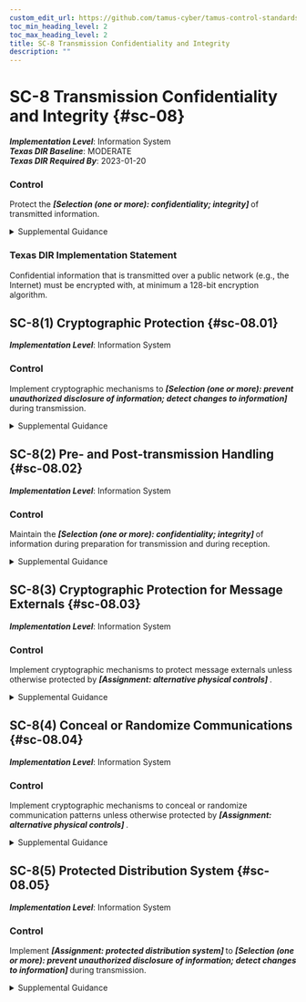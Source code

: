 ```yaml
---
custom_edit_url: https://github.com/tamus-cyber/tamus-control-standards/tree/main/content/tamus.edu/TAMUS_profile.xml
toc_min_heading_level: 2
toc_max_heading_level: 2
title: SC-8 Transmission Confidentiality and Integrity
description: ""
---
```


# SC-8 Transmission Confidentiality and Integrity {#sc-08}

_**Implementation Level**_: Information System\
_**Texas DIR Baseline**_: MODERATE\
_**Texas DIR Required By**_: 2023-01-20

### Control

Protect the <strong> <em>[Selection (one or more): confidentiality; integrity]</em> </strong> of transmitted information.

<details>
  <summary>Supplemental Guidance</summary>

Protecting the confidentiality and integrity of transmitted information applies to internal and external networks as well as any system components that can transmit information, including servers, notebook computers, desktop computers, mobile devices, printers, copiers, scanners, facsimile machines, and radios. Unprotected communication paths are exposed to the possibility of interception and modification. Protecting the confidentiality and integrity of information can be accomplished by physical or logical means. Physical protection can be achieved by using protected distribution systems. A protected distribution system is a wireline or fiber-optics telecommunications system that includes terminals and adequate electromagnetic, acoustical, electrical, and physical controls to permit its use for the unencrypted transmission of classified information. Logical protection can be achieved by employing encryption techniques.

</details>

### Texas DIR Implementation Statement

Confidential information that is transmitted over a public network (e.g., the Internet) must be encrypted with, at minimum a 128-bit encryption algorithm.

## SC-8(1) Cryptographic Protection {#sc-08.01}

_**Implementation Level**_: Information System

### Control

Implement cryptographic mechanisms to <strong> <em>[Selection (one or more): prevent unauthorized disclosure of information; detect changes to information]</em> </strong> during transmission.

<details>
  <summary>Supplemental Guidance</summary>

Encryption protects information from unauthorized disclosure and modification during transmission. Cryptographic mechanisms that protect the confidentiality and integrity of information during transmission include TLS and IPSec. Cryptographic mechanisms used to protect information integrity include cryptographic hash functions that have applications in digital signatures, checksums, and message authentication codes.

</details>

## SC-8(2) Pre- and Post-transmission Handling {#sc-08.02}

_**Implementation Level**_: Information System

### Control

Maintain the <strong> <em>[Selection (one or more): confidentiality; integrity]</em> </strong> of information during preparation for transmission and during reception.

<details>
  <summary>Supplemental Guidance</summary>

Information can be unintentionally or maliciously disclosed or modified during preparation for transmission or during reception, including during aggregation, at protocol transformation points, and during packing and unpacking. Such unauthorized disclosures or modifications compromise the confidentiality or integrity of the information.

</details>

## SC-8(3) Cryptographic Protection for Message Externals {#sc-08.03}

_**Implementation Level**_: Information System

### Control

Implement cryptographic mechanisms to protect message externals unless otherwise protected by <strong> <em>[Assignment: alternative physical controls]</em> </strong>.

<details>
  <summary>Supplemental Guidance</summary>

Cryptographic protection for message externals addresses protection from the unauthorized disclosure of information. Message externals include message headers and routing information. Cryptographic protection prevents the exploitation of message externals and applies to internal and external networks or links that may be visible to individuals who are not authorized users. Header and routing information is sometimes transmitted in clear text (i.e., unencrypted) because the information is not identified by organizations as having significant value or because encrypting the information can result in lower network performance or higher costs. Alternative physical controls include protected distribution systems.

</details>

## SC-8(4) Conceal or Randomize Communications {#sc-08.04}

_**Implementation Level**_: Information System

### Control

Implement cryptographic mechanisms to conceal or randomize communication patterns unless otherwise protected by <strong> <em>[Assignment: alternative physical controls]</em> </strong>.

<details>
  <summary>Supplemental Guidance</summary>

Concealing or randomizing communication patterns addresses protection from unauthorized disclosure of information. Communication patterns include frequency, periods, predictability, and amount. Changes to communications patterns can reveal information with intelligence value, especially when combined with other available information related to the mission and business functions of the organization. Concealing or randomizing communications prevents the derivation of intelligence based on communications patterns and applies to both internal and external networks or links that may be visible to individuals who are not authorized users. Encrypting the links and transmitting in continuous, fixed, or random patterns prevents the derivation of intelligence from the system communications patterns. Alternative physical controls include protected distribution systems.

</details>

## SC-8(5) Protected Distribution System {#sc-08.05}

_**Implementation Level**_: Information System

### Control

Implement <strong> <em>[Assignment: protected distribution system]</em> </strong> to <strong> <em>[Selection (one or more): prevent unauthorized disclosure of information; detect changes to information]</em> </strong> during transmission.

<details>
  <summary>Supplemental Guidance</summary>

The purpose of a protected distribution system is to deter, detect, and/or make difficult physical access to the communication lines that carry national security information.

</details>

